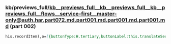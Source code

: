 ### kb/previews_full/kb__previews_full__kb__previews_full__kb__previews_full__flows__service-first__master-only@auth.har.part072.md.part001.md.part001.md.part001.md (part 002)

```md
his.recordItem),o=[{buttonType:H.tertiary,buttonLabel:this.translateService.instant(\"Close\"),buttonDataLocator:\"close_cancel_booking_btn\"}];e.canCanc
```

```
